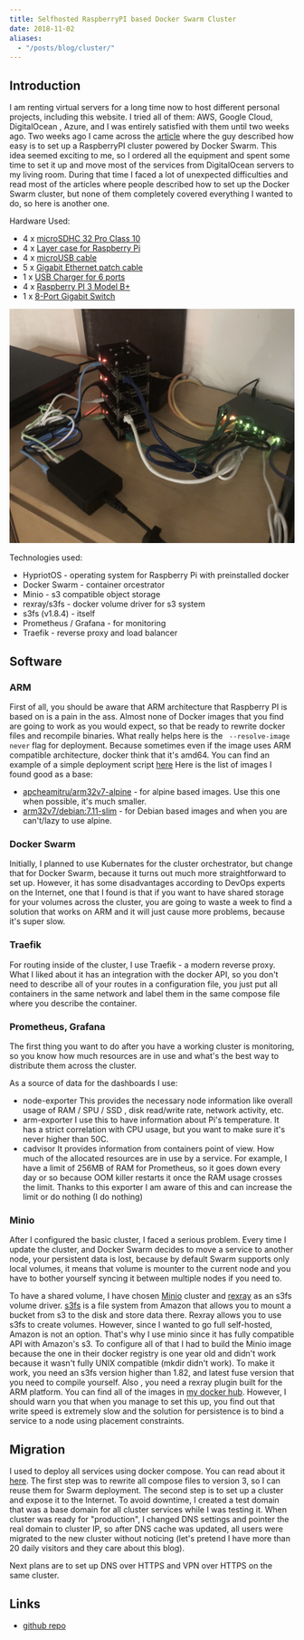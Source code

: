 ```yaml
---
title: Selfhosted RaspberryPI based Docker Swarm Cluster
date: 2018-11-02
aliases:
  - "/posts/blog/cluster/"
---
```


## Introduction

I am renting virtual servers for a long time now to host different personal
projects, including this website. I tried all of them: AWS, Google Cloud, DigitalOcean
, Azure, and I was entirely satisfied with them until two weeks ago. Two weeks
ago I came across the [article](https://medium.com/@bossjones/how-i-setup-a-raspberry-pi-3-cluster-using-the-new-docker-swarm-mode-in-29-minutes-aa0e4f3b1768)
where the guy described how easy is to set up a RaspberryPI cluster powered by
Docker Swarm. This idea seemed exciting to me, so I ordered all the equipment
and spent some time to set it up and move most of the services from
DigitalOcean servers to my living room. During that time I faced a lot of
unexpected difficulties and read most of the articles where people described
how to set up the Docker Swarm cluster, but none of them completely covered everything I wanted to do, so here is another one.

Hardware Used:

- 4 x [microSDHC 32 Pro Class 10](https://www.amazon.de/gp/product/B06XFSZGCC/ref=oh_aui_detailpage_o00_s00?ie=UTF8&psc=1)
- 4 x [Layer case for Raspberry Pi](https://www.amazon.de/gp/product/B07F71BWZT/ref=oh_aui_detailpage_o00_s00?ie=UTF8&psc=1)
- 4 x [microUSB cable](https://www.amazon.de/gp/product/B01A7BVDES/ref=oh_aui_detailpage_o00_s01?ie=UTF8&psc=1)
- 5 x [Gigabit Ethernet patch cable](https://www.amazon.de/gp/product/B0046ZAK0K/ref=oh_aui_detailpage_o00_s01?ie=UTF8&psc=1)
- 1 x [USB Charger for 6 ports](https://www.amazon.de/gp/product/B00PTLSH9G/ref=oh_aui_detailpage_o00_s02?ie=UTF8&psc=1)
- 4 x [Raspberry PI 3 Model B+](https://www.amazon.de/gp/product/B07BFH96M3/ref=oh_aui_detailpage_o00_s02?ie=UTF8&psc=1)
- 1 x [8-Port Gigabit Switch](https://www.amazon.de/gp/product/B000BCC0LO/ref=oh_aui_detailpage_o00_s02?ie=UTF8&psc=1)

![Photo of the cluster hardware](./cluster.jpeg)

Technologies used:

- HypriotOS - operating system for Raspberry Pi with preinstalled docker
- Docker Swarm - container orcestrator
- Minio - s3 compatible object storage
- rexray/s3fs - docker volume driver for s3 system
- s3fs (v1.8.4) - itself
- Prometheus / Grafana - for monitoring
- Traefik - reverse proxy and load balancer

## Software

### ARM

First of all, you should be aware that ARM architecture that Raspberry PI is
based on is a pain in the ass. Almost none of Docker images that you find are
going to work as you would expect, so that be ready to rewrite docker files and recompile binaries.
What really helps here is the ` --resolve-image never` flag for deployment. Because
sometimes even if the image uses ARM compatible architecture, docker think
that it's amd64. You can find an example of a simple deployment script [here](https://github.com/ngalaiko/server)
Here is the list of images I found good as a base:

- [apcheamitru/arm32v7-alpine](https://hub.docker.com/r/apcheamitru/arm32v7-alpine/) - for alpine based images. Use this one when possible, it's much smaller.
- [arm32v7/debian:7.11-slim](https://hub.docker.com/r/arm32v7/debian/) - for Debian based images and when you are can't/lazy to use alpine.

### Docker Swarm

Initially, I planned to use Kubernates for the cluster orchestrator, but
change that for Docker Swarm, because it turns out much more straightforward
to set up. However, it has some disadvantages according to DevOps experts on
the Internet, one that I found is that if you want to have shared storage for
your volumes across the cluster, you are going to waste a week to find a solution
that works on ARM and it will just cause more problems, because it's super slow.

### Traefik

For routing inside of the cluster, I use Traefik - a modern reverse proxy. What
I liked about it has an integration with the docker API, so you don't need to
describe all of your routes in a configuration file, you just put all
containers in the same network and label them in the same compose file where
you describe the container.

### Prometheus, Grafana

The first thing you want to do after you have a working cluster is monitoring, so
you know how much resources are in use and what's the best way to distribute
them across the cluster.

As a source of data for the dashboards I use:

- node-exporter
  This provides the necessary node information like overall usage of RAM / SPU / SSD
  , disk read/write rate, network activity, etc.
- arm-exporter
  I use this to have information about Pi's temperature. It has a strict
  correlation with CPU usage, but you want to make sure it's never higher than 50C.
- cadvisor
  It provides information from containers point of view. How much of the
  allocated resources are in use by a service. For example, I have a limit of
  256MB of RAM for Prometheus, so it goes down every day or so because OOM
  killer restarts it once the RAM usage crosses the limit. Thanks to this
  exporter I am aware of this and can increase the limit or do nothing (I do nothing)

### Minio

After I configured the basic cluster, I faced a serious problem. Every time I update
the cluster, and Docker Swarm decides to move a service to another node, your
persistent data is lost, because by default Swarm supports only local volumes, it
means that volume is mounter to the current node and you have to bother
yourself syncing it between multiple nodes if you need to.

To have a shared volume, I have chosen [Minio](https://minio.io/) cluster and [rexray](https://rexray.io/) as an s3fs volume driver.
[s3fs](https://github.com/s3fs-fuse/s3fs-fuse) is a file system from Amazon
that allows you to mount a bucket from s3 to the disk and store data there.
Rexray allows you to use s3fs to create volumes. However, since I wanted to go
full self-hosted, Amazon is not an option. That's why I use minio since it
has fully compatible API with Amazon's s3.
To configure all of that I had to build the Minio image because the one in
their docker registry is one year old and didn't work because it wasn't fully
UNIX compatible (mkdir didn't work). To make it work, you need an s3fs version
higher than 1.82, and latest fuse version that you need to compile yourself. Also
, you need a rexray plugin built for the ARM platform.
You can find all of the images in [my docker hub](https://hub.docker.com/u/ngalayko/).
However, I should warn you that when you manage to set this up, you find out
that write speed is extremely slow and the solution for persistence is to bind
a service to a node using placement constraints.

## Migration

I used to deploy all services using docker compose. You can read about it [here](https://galaiko.rocks/posts/docker-compose-server-manegement/).
The first step was to rewrite all compose files to version 3, so I can reuse
them for Swarm deployment.
The second step is to set up a cluster and expose it to the Internet.
To avoid downtime, I created a test domain that was a base domain for all
cluster services while I was testing it.
When cluster was ready for "production", I changed DNS settings and pointer
the real domain to cluster IP, so after DNS cache was updated, all users were
migrated to the new cluster without noticing (let's pretend I have more than
20 daily visitors and they care about this blog).

Next plans are to set up DNS over HTTPS and VPN over HTTPS on the same cluster.

## Links

- [github repo](https://github.com/ngalayko/server)
